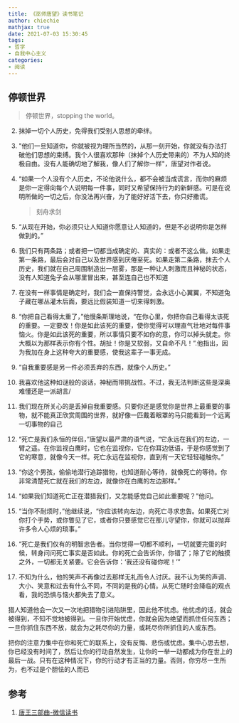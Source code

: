 ```yaml
---
title: 《巫师唐望》读书笔记
author: chiechie
mathjax: true
date: 2021-07-03 15:30:45
tags:
- 哲学
- 自我中心主义
categories:
- 阅读
---
```



## 停顿世界

> 停顿世界，stopping the world。

2. 抹掉一切个人历史，免得我们受别人思想的牵绊。
3. "他们一旦知道你，你就被视为理所当然的，从那一刻开始，你就没有办法打破他们思想的束缚。我个人很喜欢那种（抹掉个人历史带来的）不为人知的终极自由。没有人能确切地了解我，像人们了解你一样"，唐望对作者说。
4. “如果一个人没有个人历史，不论他说什么，都不会被当成谎言，而你的麻烦是你一定得向每个人说明每一件事，同时又希望保持行为的新鲜感。可是在说明所做的一切之后，你没法再兴奋，为了能好好活下去，你只好撒谎。
    
    > 刻舟求剑
5. “从现在开始，你必须只让人知道你愿意让人知道的，但是不必说明你是怎样做到的。”
6. 我们只有两条路；或者把一切都当成确定的、真实的：或者不这么做。如果走第一条路，最后会对自己以及世界感到厌倦至死。如果走第二条路，抹去个人历史，我们就在自己周围制造出一层雾，那是一种让人刺激而且神秘的状态，没有人知道兔子会从哪里冒出来，甚至连自己也不知道
7. 在没有一样事情是确定时，我们会一直保持警觉，会永远小心翼翼，不知道兔子藏在哪丛灌木后面，要远比假装知道一切来得刺激。
8. “你把自己看得太重了，”他慢条斯理地说，“在你心里，你把你自己看得太该死的重要。一定要改！你是如此该死的重要，使你觉得可以理直气壮地对每件事恼火。你是如此该死的重要，所以事情只要不如你的意，你可以掉头就走。你大概以为那样表示你有个性。胡扯！你是又软弱，又自命不凡！”.他指出，因为我加在身上这种夸大的重要感，使我这辈子一事无成。
9. “自我重要感是另一件必须丢弃的东西，就像个人历史。”
10. 我喜欢他这种如谜般的谈话，神秘而带挑战性。不过，我无法判断这些是深奥难懂还是一派胡言/
11. 我们现在所关心的是丢掉自我重要感。只要你还是感觉你是世界上最重要的事物，就不能真正欣赏周围的世界，就好像一匹戴着眼罩的马只能看到一个远离一切事物的自己
12. “死亡是我们永恒的伴侣，”唐望以最严肃的语气说，“它永远在我们的左边，一臂之遥。在你监视白鹰时，它也在监视你，它在你耳边低语，于是你感觉到了它的寒意，就像今天一样。死亡永远在监视你，直到有一天它轻轻碰触你。”
13. “你这个男孩，偷偷地潜行追踪猎物，也知道耐心等待，就像死亡的等待。你非常清楚死亡就在我们的左边，就像你在白鹰的左边那样。”
14. “如果我们知道死亡正在潜猎我们，又怎能感觉自己如此重要呢？”他问。
15. “当你不耐烦时，”他继续说，“你应该转向左边，向死亡寻求忠告。如果死亡对你打个手势，或你瞥见了它，或者你只要感觉它在那儿守望你，你就可以抛弃许多令人心烦的琐事。”
16. “死亡是我们仅有的明智忠告者。当你觉得一切都不顺利，一切就要完蛋的时候，转身问问死亡事实是否如此。你的死亡会告诉你，你错了；除了它的触摸之外，一切都无关紧要。它会告诉你：‘我还没有碰你呢！’”
17. 不知为什么，他的笑声不再像过去那样无礼而令人讨厌。我不认为笑的声调、大小、笑意和过去有什么不同，不同的是我的心情。从死亡随时会降临的观点看，我的恐惧与恼火都失去了意义。


猎人知道他会一次又一次地把猎物引进陷阱里，因此他不忧虑。他忧虑的话，就会被得到，不知不觉地被得到。一旦你开始忧虑，你就会因为绝望而抓住任何东西；一旦你抓住东西不放，就会为之耗尽你的力量，或耗尽你所抓住的人或东西。

把你的注意力集中在你和死亡的联系上，没有反悔、悲伤或忧虑。集中心思去想，你已经没有时间了，然后让你的行动自然发生，让你的一举一动都成为你在世上的最后一战。只有在这种情况下，你的行动才有正当的力量。否则，你穷尽一生所为，也不过是个胆怯的人而已

## 参考

1. [唐王三部曲-微信读书](https://weread.qq.com/web/reader/7c332a60717d350b7c30d04)